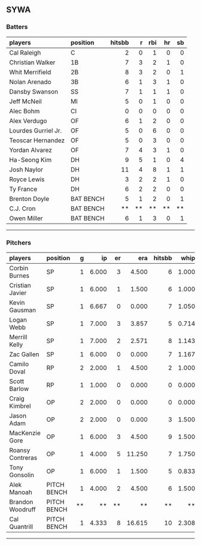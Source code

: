 ## SYWA

### Batters

 
|players             |position  | hitsbb|  r| rbi| hr| sb| 
|:-------------------|:---------|------:|--:|---:|--:|--:| 
|Cal Raleigh         |C         |      2|  0|   1|  0|  0| 
|Christian Walker    |1B        |      7|  3|   2|  1|  0| 
|Whit Merrifield     |2B        |      8|  3|   2|  0|  1| 
|Nolan Arenado       |3B        |      6|  1|   3|  1|  0| 
|Dansby Swanson      |SS        |      7|  1|   1|  1|  0| 
|Jeff McNeil         |MI        |      5|  0|   1|  0|  0| 
|Alec Bohm           |CI        |      0|  0|   0|  0|  0| 
|Alex Verdugo        |OF        |      6|  1|   2|  0|  0| 
|Lourdes Gurriel Jr. |OF        |      5|  0|   6|  0|  0| 
|Teoscar Hernandez   |OF        |      5|  0|   3|  0|  0| 
|Yordan Alvarez      |OF        |      7|  4|   3|  1|  0| 
|Ha-Seong Kim        |DH        |      9|  5|   1|  0|  4| 
|Josh Naylor         |DH        |     11|  4|   8|  1|  1| 
|Royce Lewis         |DH        |      3|  2|   2|  1|  0| 
|Ty France           |DH        |      6|  2|   2|  0|  0| 
|Brenton Doyle       |BAT BENCH |      5|  1|   2|  0|  1| 
|C.J. Cron           |BAT BENCH |     **| **|  **| **| **| 
|Owen Miller         |BAT BENCH |      6|  1|   3|  0|  1| 


* * *

### Pitchers

 
|players          |position    |  g|    ip| er|    era| hitsbb|  whip| so|  w| sv| 
|:----------------|:-----------|--:|-----:|--:|------:|------:|-----:|--:|--:|--:| 
|Corbin Burnes    |SP          |  1| 6.000|  3|  4.500|      6| 1.000|  7|  0|  0| 
|Cristian Javier  |SP          |  1| 6.000|  1|  1.500|      6| 1.000|  5|  1|  0| 
|Kevin Gausman    |SP          |  1| 6.667|  0|  0.000|      7| 1.050| 11|  1|  0| 
|Logan Webb       |SP          |  1| 7.000|  3|  3.857|      5| 0.714|  6|  0|  0| 
|Merrill Kelly    |SP          |  1| 7.000|  2|  2.571|      8| 1.143|  8|  1|  0| 
|Zac Gallen       |SP          |  1| 6.000|  0|  0.000|      7| 1.167|  7|  1|  0| 
|Camilo Doval     |RP          |  2| 2.000|  1|  4.500|      2| 1.000|  4|  0|  0| 
|Scott Barlow     |RP          |  1| 1.000|  0|  0.000|      0| 0.000|  1|  0|  0| 
|Craig Kimbrel    |OP          |  2| 2.000|  0|  0.000|      0| 0.000|  1|  0|  1| 
|Jason Adam       |OP          |  2| 2.000|  0|  0.000|      3| 1.500|  3|  0|  1| 
|MacKenzie Gore   |OP          |  1| 6.000|  3|  4.500|      9| 1.500|  6|  0|  0| 
|Roansy Contreras |OP          |  1| 4.000|  5| 11.250|      7| 1.750|  6|  0|  0| 
|Tony Gonsolin    |OP          |  1| 6.000|  1|  1.500|      5| 0.833|  2|  1|  0| 
|Alek Manoah      |PITCH BENCH |  1| 4.000|  2|  4.500|      6| 1.500|  2|  0|  0| 
|Brandon Woodruff |PITCH BENCH | **|    **| **|     **|     **|    **| **| **| **| 
|Cal Quantrill    |PITCH BENCH |  1| 4.333|  8| 16.615|     10| 2.308|  3|  0|  0| 


* * *


